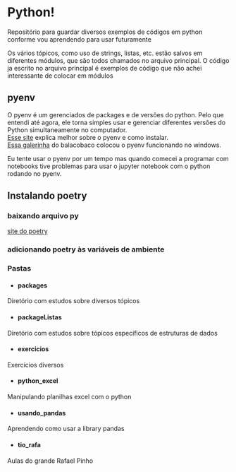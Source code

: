 # Python!
Repositório para guardar diversos exemplos de códigos em python conforme vou aprendendo para usar futuramente

Os vários tópicos, como uso de strings, listas, etc. estão salvos em diferentes módulos, que são todos chamados no arquivo principal. O código ja escrito no arquivo principal é exemplos de código que não achei interessante de colocar em módulos

## pyenv
O pyenv é um gerenciados de packages e de versões do python. Pelo que entendi até agora, ele torna simples usar e gerenciar diferentes versões do Python simultaneamente no computador. <br>
<a href="https://realpython.com/intro-to-pyenv/#what-about-a-package-manager">Esse site</a> explica melhor sobre o pyenv e como instalar. <br>
<a href="https://github.com/pyenv-win/pyenv-win">Essa galerinha</a> do balacobaco colocou o pyenv funcionando no windows.

Eu tente usar o pyenv por um tempo mas quando comecei a programar com notebooks tive problemas para usar o jupyter notebook com o python rodando no pyenv.

## Instalando poetry
### baixando arquivo py
<a href="https://python-poetry.org/docs">site do poetry</a>

### adicionando poetry às variáveis de ambiente

### Pastas

- #### packages
Diretório com estudos sobre diversos tópicos

- #### packageListas
Diretório com estudos sobre tópicos específicos de estruturas de dados

- #### exercicios
Exercícios diversos

- #### python_excel
Manipulando planilhas excel com o python

- #### usando_pandas
Aprendendo como usar a library pandas

- #### tio_rafa
Aulas do grande Rafael Pinho
